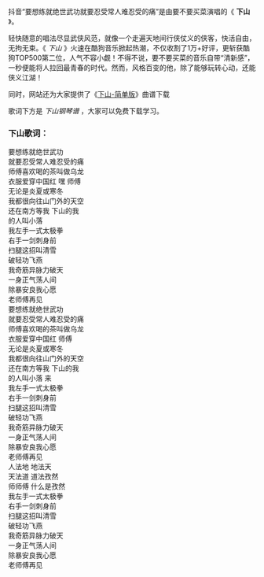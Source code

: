 

抖音“要想练就绝世武功就要忍受常人难忍受的痛”是由要不要买菜演唱的《 **下山** 》。

轻快随意的唱法尽显武侠风范，就像一个走遍天地间行侠仗义的侠客，快活自由，无拘无束。《 _下山_
》火速在酷狗音乐掀起热潮，不仅收割了1万+好评，更斩获酷狗TOP500第二位，人气不容小觑！不得不说，要不要买菜的音乐自带“清新感”，一秒便能将人拉回最青春的时代。然而，风格百变的他，除了能够玩转心动，还能侠义江湖！

同时，网站还为大家提供了《[下山-简单版](Music-11131-下山-简单版.html "下山-简单版")》曲谱下载

歌词下方是 _下山钢琴谱_ ，大家可以免费下载学习。

### 下山歌词：

要想练就绝世武功  
就要忍受常人难忍受的痛  
师傅喜欢喝的茶叫做乌龙  
衣服爱穿中国红 嘿 师傅  
无论是炎夏或寒冬  
我都很向往山门外的天空  
还在南方等我 下山的我  
的人叫小落  
我左手一式太极拳  
右手一剑刺身前  
扫腿这招叫清雪  
破轻功飞燕  
我奇筋异脉力破天  
一身正气荡人间  
除暴安良我心愿  
老师傅再见  
要想练就绝世武功  
就要忍受常人难忍受的痛  
师傅喜欢喝的茶叫做乌龙  
衣服爱穿中国红 师傅  
无论是炎夏或寒冬  
我都很向往山门外的天空  
还在南方等我 下山的我  
的人叫小落 来  
我左手一式太极拳  
右手一剑刺身前  
扫腿这招叫清雪  
破轻功飞燕  
我奇筋异脉力破天  
一身正气荡人间  
除暴安良我心愿  
老师傅再见  
人法地 地法天  
天法道 道法孜然  
师师傅 什么是孜然  
我左手一式太极拳  
右手一剑刺身前  
扫腿这招叫清雪  
破轻功飞燕  
我奇筋异脉力破天  
一身正气荡人间  
除暴安良我心愿  
老师傅再见

